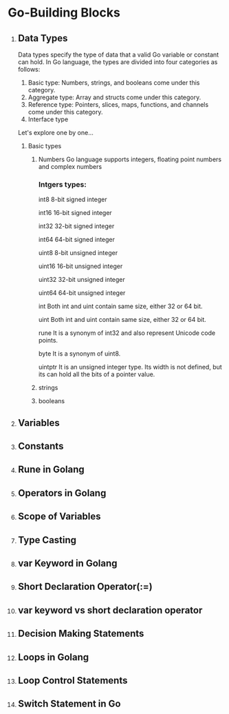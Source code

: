# Go-Building Blocks
1. ## Data Types
    Data types specify the type of data that a valid Go variable or constant can hold. In Go language, the types are divided into four categories as follows: 
    1. Basic type: 
       Numbers, strings, and booleans come under this category.
    2. Aggregate type: 
       Array and structs come under this category.
    3. Reference type: 
       Pointers, slices, maps, functions, and channels come under this category.
    4. Interface type  

    Let's explore  one by one...

    1. Basic types
        1. Numbers
           Go language supports integers, floating point numbers and complex numbers

           ### Intgers types:
           int8	    8-bit signed integer

           int16	16-bit signed integer

           int32	32-bit signed integer

           int64	64-bit signed integer

           uint8	8-bit unsigned integer

           uint16	16-bit unsigned integer

           uint32	32-bit unsigned integer

           uint64	64-bit unsigned integer

           int	    Both int and uint contain same size, either 32 or 64 bit.

           uint	    Both int and uint contain same size, either 32 or 64 bit.

           rune	    It is a synonym of int32 and also represent Unicode code points.

           byte	    It is a synonym of uint8.

           uintptr	It is an unsigned integer type. Its width is not defined, but its can hold all the bits of a pointer value.
           

        2. strings
        3. booleans


2. ## Variables
3. ## Constants
4. ## Rune in Golang
5. ## Operators in Golang
6. ## Scope of Variables
7. ## Type Casting
8. ## var Keyword in Golang
9. ## Short Declaration Operator(:=)
10. ## var keyword vs short declaration operator
11. ## Decision Making Statements
12. ## Loops in Golang
13. ## Loop Control Statements
14. ## Switch Statement in Go
